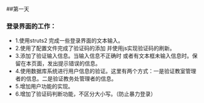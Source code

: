 ##第一天

### 登录界面的工作：
* 1.使用struts2  完成一些登录界面的文本输入。
* 2.使用了配置文件完成了验证码的添加  并使用js实现验证码的刷新。
* 3.添加了验证输入信息。当输入信息不正确时 或者有文本框未输入信息时。保留在本页面，发出提示错误的信息。
* 4.使用数据库系统进行用户信息的验证。这里有两个方式：一是验证教室管理者的信息。二是验证教务处管理者的信息。
* 5.增加用户功能的实现。
* 6.增加了验证码判断功能，不区分大小写。（防止暴力登录）
